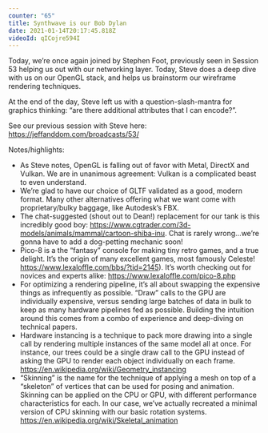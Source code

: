 ```yaml
---
counter: "65"
title: Synthwave is our Bob Dylan
date: 2021-01-14T20:17:45.818Z
videoId: qICojre594I
---
```

Today, we’re once again joined by Stephen Foot, previously seen in Session 53 helping us out with our networking layer. Today, Steve does a deep dive with us on our OpenGL stack, and helps us brainstorm our wireframe rendering techniques.

At the end of the day, Steve left us with a question-slash-mantra for graphics thinking: “are there additional attributes that I can encode?”.

See our previous session with Steve here: https://jeffanddom.com/broadcasts/53/

Notes/highlights:

- As Steve notes, OpenGL is falling out of favor with Metal, DirectX and Vulkan. We are in unanimous agreement: Vulkan is a complicated beast to even understand.
- We’re glad to have our choice of GLTF validated as a good, modern format. Many other alternatives offering what we want come with proprietary/bulky baggage, like Autodesk’s FBX.
- The chat-suggested (shout out to Dean!) replacement for our tank is this incredibly good boy: https://www.cgtrader.com/3d-models/animals/mammal/cartoon-shiba-inu. Chat is rarely wrong…we’re gonna have to add a dog-petting mechanic soon!
- Pico-8 is a the “fantasy” console for making tiny retro games, and a true delight. It’s the origin of many excellent games, most  famously Celeste! https://www.lexaloffle.com/bbs/?tid=2145). It’s worth checking out for novices and experts alike: https://www.lexaloffle.com/pico-8.php
- For optimizing a rendering pipeline, it’s all about swapping the expensive things as infrequently as possible. “Draw” calls to the GPU are individually expensive, versus sending large batches of data in bulk to keep as many hardware pipelines fed as possible. Building the intuition around this comes from a combo of experience and deep-diving on technical papers.
- Hardware instancing is a technique to pack more drawing into a single call by rendering multiple instances of the same model all at once. For instance, our trees could be a single draw call to the GPU instead of asking the GPU to render each object individually on each frame. https://en.wikipedia.org/wiki/Geometry_instancing
- “Skinning” is the name for the technique of applying a mesh on top of a “skeleton” of vertices that can be used for posing and animation. Skinning can be applied on the CPU or GPU, with different performance characteristics for each. In our case, we’ve actually recreated a minimal version of CPU skinning with our basic rotation systems. https://en.wikipedia.org/wiki/Skeletal_animation